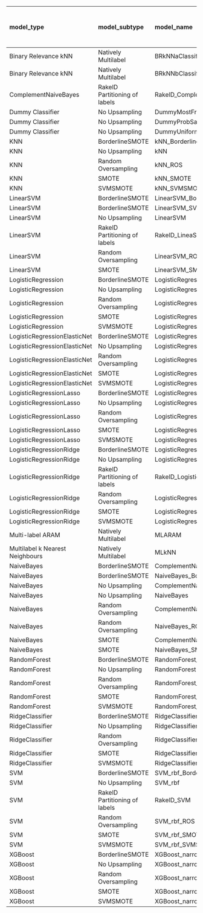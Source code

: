 | model_type                      | model_subtype                 | model_name                                   |   title | title and first paragraph   |   title and 5 sentences |   title and 10 sentences |   title and first sentence each paragraph |   raw text |
|:--------------------------------|:------------------------------|:---------------------------------------------|--------:|:----------------------------|------------------------:|-------------------------:|------------------------------------------:|-----------:|
| Binary Relevance kNN            | Natively Multilabel           | BRkNNaClassifier                             |   0.428 | 0.531                       |                   0.345 |                    0.32  |                                     0.323 |      0.291 |
| Binary Relevance kNN            | Natively Multilabel           | BRkNNbClassifier                             |   0.372 | 0.357                       |                   0.333 |                    0.315 |                                     0.306 |      0.308 |
| ComplementNaiveBayes            | RakelD Partitioning of labels | RakelD_ComplementNB                          |   0.56  | 0.599                       |                   0.628 |                    0.655 |                                     0.648 |      0.682 |
| Dummy Classifier                | No Upsampling                 | DummyMostFrequent                            |   0.289 | 0.289                       |                   0.289 |                    0.289 |                                     0.289 |      0.289 |
| Dummy Classifier                | No Upsampling                 | DummyProbSampling                            |   0.379 | 0.403                       |                   0.396 |                    0.416 |                                     0.374 |      0.394 |
| Dummy Classifier                | No Upsampling                 | DummyUniformSampling                         |   0.482 | 0.533                       |                   0.499 |                    0.494 |                                     0.491 |      0.491 |
| KNN                             | BorderlineSMOTE               | kNN_BorderlineSMOTE                          |   0.753 | 0.787                       |                   0.834 |                    0.797 |                                     0.741 |      0.775 |
| KNN                             | No Upsampling                 | kNN                                          |   0.425 | 0.631                       |                   0.526 |                    0.352 |                                     0.33  |      0.345 |
| KNN                             | Random Oversampling           | kNN_ROS                                      |   0.484 | 0.719                       |                   0.68  |                    0.501 |                                     0.411 |      0.523 |
| KNN                             | SMOTE                         | kNN_SMOTE                                    |   0.792 | 0.792                       |                   0.836 |                    0.829 |                                     0.787 |      0.751 |
| KNN                             | SVMSMOTE                      | kNN_SVMSMOTE                                 |   0     | **0.839**                   |                   0.834 |                    0.756 |                                     0.8   |      0.748 |
| LinearSVM                       | BorderlineSMOTE               | LinearSVM_BorderlineSMOTE                    |   0.592 | 0.577                       |                   0.587 |                    0.597 |                                     0.606 |      0.641 |
| LinearSVM                       | BorderlineSMOTE               | LinearSVM_SVMSMOTE                           |   0     | 0.577                       |                   0.587 |                    0.597 |                                     0.606 |      0.641 |
| LinearSVM                       | No Upsampling                 | LinearSVM                                    |   0.548 | 0.577                       |                   0.587 |                    0.597 |                                     0.606 |      0.641 |
| LinearSVM                       | RakelD Partitioning of labels | RakelD_LineaSVM                              |   0.557 | 0.587                       |                   0.599 |                    0.621 |                                     0.619 |      0.658 |
| LinearSVM                       | Random Oversampling           | LinearSVM_ROS                                |   0.55  | 0.577                       |                   0.587 |                    0.597 |                                     0.606 |      0.641 |
| LinearSVM                       | SMOTE                         | LinearSVM_SMOTE                              |   0.594 | 0.577                       |                   0.587 |                    0.597 |                                     0.606 |      0.641 |
| LogisticRegression              | BorderlineSMOTE               | LogisticRegression_BorderlineSMOTE           |   0.579 | 0.572                       |                   0.575 |                    0.599 |                                     0.609 |      0.645 |
| LogisticRegression              | No Upsampling                 | LogisticRegression                           |   0.553 | 0.577                       |                   0.572 |                    0.597 |                                     0.594 |      0.631 |
| LogisticRegression              | Random Oversampling           | LogisticRegression_ROS                       |   0.555 | 0.567                       |                   0.579 |                    0.606 |                                     0.606 |      0.648 |
| LogisticRegression              | SMOTE                         | LogisticRegression_SMOTE                     |   0.562 | 0.560                       |                   0.582 |                    0.587 |                                     0.609 |      0.648 |
| LogisticRegression              | SVMSMOTE                      | LogisticRegression_SVMSMOTE                  |   0.567 | 0.589                       |                   0.582 |                    0.611 |                                     0.623 |      0.658 |
| LogisticRegressionElasticNet    | BorderlineSMOTE               | LogisticRegressionElasticNet_BorderlineSMOTE |   0.526 | 0.560                       |                   0.575 |                    0.57  |                                     0.616 |      0.619 |
| LogisticRegressionElasticNet    | No Upsampling                 | LogisticRegressionElasticNet                 |   0.516 | 0.562                       |                   0.562 |                    0.553 |                                     0.609 |      0.606 |
| LogisticRegressionElasticNet    | Random Oversampling           | LogisticRegressionElasticNet_ROS             |   0.528 | 0.562                       |                   0.579 |                    0.567 |                                     0.626 |      0.633 |
| LogisticRegressionElasticNet    | SMOTE                         | LogisticRegressionElasticNet_SMOTE           |   0.54  | 0.562                       |                   0.575 |                    0.567 |                                     0.616 |      0.631 |
| LogisticRegressionElasticNet    | SVMSMOTE                      | LogisticRegressionElasticNet_SVMSMOTE        |   0.56  | 0.572                       |                   0.582 |                    0.589 |                                     0.636 |      0.633 |
| LogisticRegressionLasso         | BorderlineSMOTE               | LogisticRegressionLasso_BorderlineSMOTE      |   0.482 | 0.557                       |                   0.56  |                    0.56  |                                     0.587 |      0.597 |
| LogisticRegressionLasso         | No Upsampling                 | LogisticRegressionLasso                      |   0.487 | 0.562                       |                   0.555 |                    0.543 |                                     0.567 |      0.589 |
| LogisticRegressionLasso         | Random Oversampling           | LogisticRegressionLasso_ROS                  |   0.479 | 0.565                       |                   0.557 |                    0.555 |                                     0.577 |      0.604 |
| LogisticRegressionLasso         | SMOTE                         | LogisticRegressionLasso_SMOTE                |   0.484 | 0.562                       |                   0.555 |                    0.557 |                                     0.579 |      0.597 |
| LogisticRegressionLasso         | SVMSMOTE                      | LogisticRegressionLasso_SVMSMOTE             |   0.482 | 0.577                       |                   0.575 |                    0.587 |                                     0.623 |      0.601 |
| LogisticRegressionRidge         | BorderlineSMOTE               | LogisticRegressionRidge_BorderlineSMOTE      |   0.589 | 0.594                       |                   0.577 |                    0.594 |                                     0.601 |      0.645 |
| LogisticRegressionRidge         | No Upsampling                 | LogisticRegressionRidge                      |   0.555 | 0.577                       |                   0.565 |                    0.587 |                                     0.584 |      0.633 |
| LogisticRegressionRidge         | RakelD Partitioning of labels | RakelD_LogisticRegression                    |   0.548 | 0.587                       |                   0.589 |                    0.599 |                                     0.609 |      0.631 |
| LogisticRegressionRidge         | Random Oversampling           | LogisticRegressionRidge_ROS                  |   0.572 | 0.594                       |                   0.589 |                    0.606 |                                     0.599 |      0.655 |
| LogisticRegressionRidge         | SMOTE                         | LogisticRegressionRidge_SMOTE                |   0.584 | 0.592                       |                   0.582 |                    0.592 |                                     0.597 |      0.643 |
| LogisticRegressionRidge         | SVMSMOTE                      | LogisticRegressionRidge_SVMSMOTE             |   0.567 | 0.599                       |                   0.601 |                    0.626 |                                     0.616 |      0.66  |
| Multi-label ARAM                | Natively Multilabel           | MLARAM                                       |   0.064 | 0                           |                   0     |                    0     |                                     0     |      0     |
| Multilabel k Nearest Neighbours | Natively Multilabel           | MLkNN                                        |   0.369 | 0.570                       |                   0.494 |                    0.548 |                                     0.523 |      0.626 |
| NaiveBayes                      | BorderlineSMOTE               | ComplementNaiveBayes_BorderlineSMOTE         |   0.653 | 0.702                       |                   0.721 |                    0.743 |                                     0.731 |      0.756 |
| NaiveBayes                      | BorderlineSMOTE               | NaiveBayes_BorderlineSMOTE                   |   0.636 | 0.689                       |                   0.719 |                    0.748 |                                     0.741 |      0.765 |
| NaiveBayes                      | No Upsampling                 | ComplementNaiveBayes                         |   0.606 | 0.621                       |                   0.628 |                    0.604 |                                     0.592 |      0.592 |
| NaiveBayes                      | No Upsampling                 | NaiveBayes                                   |   0.421 | 0.518                       |                   0.533 |                    0.531 |                                     0.54  |      0.54  |
| NaiveBayes                      | Random Oversampling           | ComplementNaiveBayes_ROS                     |   0.655 | 0.719                       |                   0.741 |                    0.751 |                                     0.736 |      0.746 |
| NaiveBayes                      | Random Oversampling           | NaiveBayes_ROS                               |   0.667 | 0.709                       |                   0.753 |                    0.741 |                                     0.76  |      0.768 |
| NaiveBayes                      | SMOTE                         | ComplementNaiveBayes_SMOTE                   |   0.65  | 0.685                       |                   0.721 |                    0.741 |                                     0.736 |      0.76  |
| NaiveBayes                      | SMOTE                         | NaiveBayes_SMOTE                             |   0.638 | 0.704                       |                   0.726 |                    0.738 |                                     0.743 |      0.746 |
| RandomForest                    | BorderlineSMOTE               | RandomForest_BorderlineSMOTE                 |   0.474 | 0.528                       |                   0.562 |                    0.565 |                                     0.589 |      0.601 |
| RandomForest                    | No Upsampling                 | RandomForest                                 |   0.455 | 0.543                       |                   0.565 |                    0.57  |                                     0.555 |      0.584 |
| RandomForest                    | Random Oversampling           | RandomForest_ROS                             |   0.518 | 0.567                       |                   0.577 |                    0.584 |                                     0.604 |      0.609 |
| RandomForest                    | SMOTE                         | RandomForest_SMOTE                           |   0.474 | 0.540                       |                   0.575 |                    0.572 |                                     0.599 |      0.592 |
| RandomForest                    | SVMSMOTE                      | RandomForest_SVMSMOTE                        |   0.487 | 0.550                       |                   0.57  |                    0.604 |                                     0.582 |      0.601 |
| RidgeClassifier                 | BorderlineSMOTE               | RidgeClassifier_BorderlineSMOTE              |   0.57  | 0.594                       |                   0.587 |                    0.592 |                                     0.606 |      0.643 |
| RidgeClassifier                 | No Upsampling                 | RidgeClassifier                              |   0.56  | 0.594                       |                   0.587 |                    0.592 |                                     0.606 |      0.643 |
| RidgeClassifier                 | Random Oversampling           | RidgeClassifier_ROS                          |   0.562 | 0.594                       |                   0.587 |                    0.592 |                                     0.606 |      0.643 |
| RidgeClassifier                 | SMOTE                         | RidgeClassifier_SMOTE                        |   0.567 | 0.594                       |                   0.587 |                    0.592 |                                     0.606 |      0.643 |
| RidgeClassifier                 | SVMSMOTE                      | RidgeClassifier_SVMSMOTE                     |   0.562 | 0.614                       |                   0.589 |                    0.621 |                                     0.614 |      0.653 |
| SVM                             | BorderlineSMOTE               | SVM_rbf_BorderlineSMOTE                      |   0.416 | 0.372                       |                   0.416 |                    0.438 |                                     0.474 |      0.487 |
| SVM                             | No Upsampling                 | SVM_rbf                                      |   0.413 | 0.372                       |                   0.418 |                    0.428 |                                     0.479 |      0.504 |
| SVM                             | RakelD Partitioning of labels | RakelD_SVM                                   |   0.335 | 0.396                       |                   0.509 |                    0.55  |                                     0.469 |      0.509 |
| SVM                             | Random Oversampling           | SVM_rbf_ROS                                  |   0.45  | 0.428                       |                   0.457 |                    0.46  |                                     0.516 |      0.535 |
| SVM                             | SMOTE                         | SVM_rbf_SMOTE                                |   0.396 | 0.369                       |                   0.408 |                    0.452 |                                     0.469 |      0.484 |
| SVM                             | SVMSMOTE                      | SVM_rbf_SVMSMOTE                             |   0.386 | 0.389                       |                   0.435 |                    0.479 |                                     0.469 |      0.489 |
| XGBoost                         | BorderlineSMOTE               | XGBoost_narrow_BorderlineSMOTE               |   0.425 | 0.538                       |                   0.567 |                    0.533 |                                     0.572 |      0.597 |
| XGBoost                         | No Upsampling                 | XGBoost_narrow                               |   0.462 | 0.531                       |                   0.575 |                    0.55  |                                     0.57  |      0.587 |
| XGBoost                         | Random Oversampling           | XGBoost_narrow_ROS                           |   0.479 | 0.567                       |                   0.589 |                    0.55  |                                     0.589 |      0.594 |
| XGBoost                         | SMOTE                         | XGBoost_narrow_SMOTE                         |   0.479 | 0.531                       |                   0.587 |                    0.54  |                                     0.584 |      0.604 |
| XGBoost                         | SVMSMOTE                      | XGBoost_narrow_SVMSMOTE                      |   0.472 | 0.535                       |                   0.584 |                    0.57  |                                     0.592 |      0.614 |